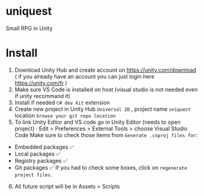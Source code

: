 # uniquest
Small RPG in Unity


# Install
1. Download Unity Hub and create account on https://unity.com/download ( if you already have an account you can just login here https://unity.com/fr )
2. Make sure VS Code is installed on host (visual studio is not needed even if unity recommand it)
3. Install if needed `C# dev kit` extension
4. Create new project in Unity Hub `Universal 2D` , project name `uniquest` location `browse your git repo location`
5. To link Unity Editor and VS code go in Unity Editor (needs to open project) : Edit > Preferences > External Tools > choose Visual Studio Code 
Make sure to check those items from `Generate .csproj files for`:
- Embedded packages ✅
- Local packages ✅
- Registry packages ✅
- Git packages ✅
If you had to check some boxes, click on `regenerate project files`.
6. All future script will be in Assets > Scripts